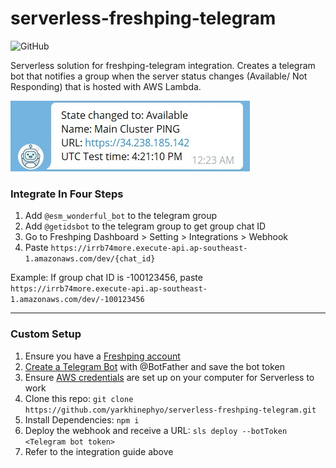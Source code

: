 
serverless-freshping-telegram
======
![GitHub](https://img.shields.io/github/license/yarkhinephyo/serverless-freshping-telegram?style=flat-square)

Serverless solution for freshping-telegram integration. Creates a telegram bot that notifies a group when the server status changes (Available/ Not Responding) that is hosted with AWS Lambda.

![Alt desc](https://raw.githubusercontent.com/yarkhinephyo/serverless-freshping-telegram/main/docs/Screenshot_1.jpg)
  
### Integrate In Four Steps
1. Add `@esm_wonderful_bot` to the telegram group
2. Add `@getidsbot` to the telegram group to get group chat ID
3. Go to Freshping Dashboard > Setting > Integrations > Webhook
4. Paste `https://irrb74more.execute-api.ap-southeast-1.amazonaws.com/dev/{chat_id}`

Example: If group chat ID is -100123456, paste 
`https://irrb74more.execute-api.ap-southeast-1.amazonaws.com/dev/-100123456`

<hr/>

### Custom Setup

1. Ensure you have a [Freshping account](https://www.freshworks.com/website-monitoring/)
2.  [Create a Telegram Bot](https://core.telegram.org/bots#6-botfather) with @BotFather and save the bot token
3. Ensure [AWS credentials](https://docs.aws.amazon.com/cli/latest/userguide/cli-configure-files.html) are set up on your computer for Serverless to work
4. Clone this repo: `git clone https://github.com/yarkhinephyo/serverless-freshping-telegram.git`
5. Install Dependencies: `npm i`
6. Deploy the webhook and receive a URL: `sls deploy --botToken <Telegram bot token>`
7. Refer to the integration guide above